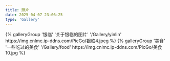 ```yaml
---
title: 照片
date: 2025-04-07 23:06:25
type: 'Gallery'
---
```

<div class="gallery-group-main">
{% galleryGroup '银临' '关于银临的图片' '/Gallery/yinlin' https://img.cnlmc.ip-ddns.com/PicGo/银临4.jpeg %}
{% galleryGroup '美食' '一些吃过的美食' '/Gallery/food' https://img.cnlmc.ip-ddns.com/PicGo/美食10.jpg %}
</div>
